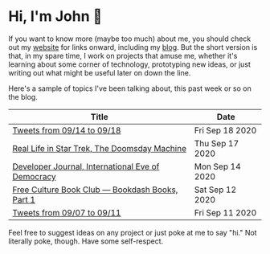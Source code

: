 # Hi, I'm John 👋

If you want to know more (maybe too much) about me, you should check out my [website](https://john.colagioia.net/) for links onward, including my [blog](https://john.colagioia.net/blog).  But the short version is that, in my spare time, I work on projects that amuse me, whether it's learning about some corner of technology, prototyping new ideas, or just writing out what might be useful later on down the line.

Here's a sample of topics I've been talking about, this past week or so on the blog.

|Title|Date|
|-----|-------|
|[Tweets from 09/14 to 09/18](https://john.colagioia.net/blog/media/2020/09/18/week.html)|Fri Sep 18 2020|
|[Real Life in Star Trek, The Doomsday Machine](https://john.colagioia.net/blog/2020/09/17/doomday.html)|Thu Sep 17 2020|
|[Developer Journal, International Eve of Democracy](https://john.colagioia.net/blog/2020/09/14/democracy.html)|Mon Sep 14 2020|
|[Free Culture Book Club — Bookdash Books, Part 1](https://john.colagioia.net/blog/2020/09/12/bookdash.html)|Sat Sep 12 2020|
|[Tweets from 09/07 to 09/11](https://john.colagioia.net/blog/media/2020/09/11/week.html)|Fri Sep 11 2020|

Feel free to suggest ideas on any project or just poke at me to say "hi." Not literally poke, though. Have some self-respect.
